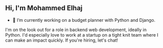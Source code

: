## Hi, I'm Mohammed Elhaj

- 🔭 I’m currently working on a budget planner with Python and Django.

I'm on the look out for a role in backend web development, ideally in Python. I'd especially love to work at a startup on a tight knit team where I can make an impact quickly. If you're hiring, let's chat!
